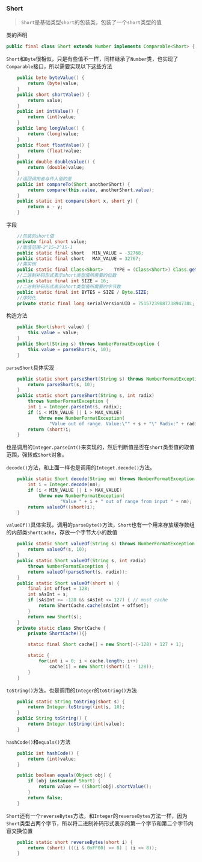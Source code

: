 ### Short

 > `Short`是基础类型`short`的包装类，包装了一个`short`类型的值

类的声明
```java
public final class Short extends Number implements Comparable<Short> {...}
```
`Short`和`Byte`很相似，只是有些值不一样，同样继承了`Number`类，也实现了`Comparable`接口，所以需要实现以下这些方法
```java
    public byte byteValue() {
        return (byte)value;
    }
    public short shortValue() {
        return value;
    }
    public int intValue() {
        return (int)value;
    }
    public long longValue() {
        return (long)value;
    }
    public float floatValue() {
        return (float)value;
    }
    public double doubleValue() {
        return (double)value;
    }
    //返回调用者与传入值的差
    public int compareTo(Short anotherShort) {
        return compare(this.value, anotherShort.value);
    }
    public static int compare(short x, short y) {
        return x - y;
    }
```
字段
```java
    //包装的short值
    private final short value;
    //取值范围-2^15~2^15-1
    public static final short   MIN_VALUE = -32768;
    public static final short   MAX_VALUE = 32767;
    //类实例
    public static final Class<Short>    TYPE = (Class<Short>) Class.getPrimitiveClass("short");
    //二进制补码形式表示short类型值所需要的位数
    public static final int SIZE = 16;
    //二进制补码形式表示short类型值所需要的字节数
    public static final int BYTES = SIZE / Byte.SIZE;
    //序列化
    private static final long serialVersionUID = 7515723908773894738L;
```
构造方法
```java
    public Short(short value) {
        this.value = value;
    }
    public Short(String s) throws NumberFormatException {
        this.value = parseShort(s, 10);
    }
```
`parseShort`具体实现
```java
    public static short parseShort(String s) throws NumberFormatException {
        return parseShort(s, 10);
    }
    public static short parseShort(String s, int radix)
        throws NumberFormatException {
        int i = Integer.parseInt(s, radix);
        if (i < MIN_VALUE || i > MAX_VALUE)
            throw new NumberFormatException(
                "Value out of range. Value:\"" + s + "\" Radix:" + radix);
        return (short)i;
    }
```
也是调用的`Integer.parseInt()`来实现的，然后判断值是否在`short`类型值的取值范围，强转成`Short`对象。

`decode()`方法，和上面一样也是调用的`Integet.decode()`方法。
```java
    public static Short decode(String nm) throws NumberFormatException {
        int i = Integer.decode(nm);
        if (i < MIN_VALUE || i > MAX_VALUE)
            throw new NumberFormatException(
                    "Value " + i + " out of range from input " + nm);
        return valueOf((short)i);
    }
```
`valueOf()`具体实现，调用的`parseByte()`方法，`Short`也有一个用来存放缓存数组的内部类`ShortCache`，存放一个字节大小的数值
```java
    public static Short valueOf(String s) throws NumberFormatException {
        return valueOf(s, 10);
    }
    public static Short valueOf(String s, int radix)
        throws NumberFormatException {
        return valueOf(parseShort(s, radix));
    }
    public static Short valueOf(short s) {
        final int offset = 128;
        int sAsInt = s;
        if (sAsInt >= -128 && sAsInt <= 127) { // must cache
            return ShortCache.cache[sAsInt + offset];
        }
        return new Short(s);
    }
    private static class ShortCache {
        private ShortCache(){}

        static final Short cache[] = new Short[-(-128) + 127 + 1];

        static {
            for(int i = 0; i < cache.length; i++)
                cache[i] = new Short((short)(i - 128));
        }
    }
```
`toString()`方法，也是调用的`Integer`的`toString()`方法
```java
    public static String toString(short s) {
        return Integer.toString((int)s, 10);
    }
    public String toString() {
        return Integer.toString((int)value);
    }
```
`hashCode()`和`equals()`方法
```java
    public int hashCode() {
        return (int)value;
    }

    public boolean equals(Object obj) {
        if (obj instanceof Short) {
            return value == ((Short)obj).shortValue();
        }
        return false;
    }
```
`Short`还有一个`reverseBytes`方法，和`Integer`的`reverseBytes`方法一样，因为`Short`类型占两个字节，所以将二进制补码形式表示的第一个字节和第二个字节内容交换位置
```java
    public static short reverseBytes(short i) {
        return (short) (((i & 0xFF00) >> 8) | (i << 8));
    }
```
